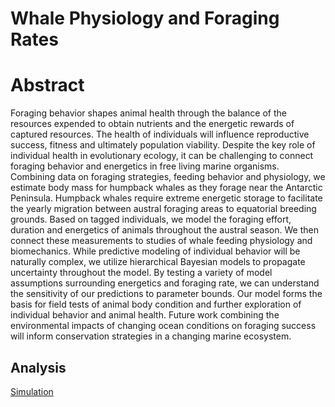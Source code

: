 # Whale Physiology and Foraging Rates

# Abstract
Foraging behavior shapes animal health through the balance of the resources expended to obtain nutrients and the energetic rewards of captured resources. The health of individuals will influence reproductive success, fitness and ultimately population viability. Despite the key role of individual health in evolutionary ecology, it can be challenging to connect foraging behavior and energetics in free living marine organisms. Combining data on foraging strategies, feeding behavior and physiology, we estimate body mass for humpback whales as they forage near the Antarctic Peninsula. Humpback whales require extreme energetic storage to facilitate the yearly migration between austral foraging areas to equatorial breeding grounds. Based on tagged individuals, we model the foraging effort, duration and energetics of animals throughout the austral season. We then connect these measurements to studies of whale feeding physiology and biomechanics. While predictive modeling of individual behavior will be naturally complex, we utilize hierarchical Bayesian models to propagate uncertainty throughout the model. By testing a variety of model assumptions surrounding energetics and foraging rate, we can understand the sensitivity of our predictions to parameter bounds. Our model forms the basis for field tests of animal body condition and further exploration of individual behavior and animal health. Future work combining the environmental impacts of changing ocean conditions on foraging success will inform conservation strategies in a changing marine ecosystem.

## Analysis

[Simulation](RunModel.html)
